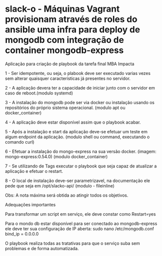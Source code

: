 # slack-o - Máquinas Vagrant provisionam através de roles do ansible uma infra para deploy de mongodb com integração de container mongodb-express

Aplicação para criação de playbook da tarefa final MBA Impacta

1 - Ser idempotente, ou seja, o plabook deve ser executado varias vezes sem alterar quaisquer características já presentes no servidor.

2 - A aplicação devera ter a capacidade de iniciar junto com o servidor em caso de reboot.(modulo systemd)

3 - A instalação do mongodb pode ser via docker ou instalação usando os repositórios do próprio sistema operacional. (modulo apt ou docker_container)

4 - A aplicação deve estar disponível assim que o playbook acabar.

5 - Após a instalação e start da aplicação deve-se efetuar um teste em algum endpoint da aplicação. (modulo shell ou command, executando o comando curl)

6 - Efetuar a instalação do mongo-express na sua versão docker. (imagem: mongo-express:0.54.0) (modulo docker_container)

7 - Se utilizando de Tags executar o playbook que seja capaz de atualizar a aplicação e efetuar o restart.

8 - O local de instalação deve-ser parametrizavel, na documentação ele pede que seja em /opt/slacko-api/ (modulo - fileinline)

Obs: A nota máxima será obtida ao atingir todos os objetivos.


Adequações importantes

Para transformar um script em serviço, ele deve constar como Restart=yes

Para o mondo db estar disponível para ser conectado ao mongodb-express ele deve ter sua configuração de IP aberta: 
sudo nano /etc/mongodb.conf
bind_ip = 0.0.0.0

O playbook realiza todas as tratativas para que o serviço suba sem problemas e de forma automatizada. 







